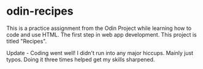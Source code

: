 # odin-recipes
This is a practice assignment from the Odin Project while learning how to code and use HTML. The first step in web app development. This project is titled "Recipes".

Update - Coding went well! I didn't run into any major hiccups. Mainly just typos. Doing it three times helped get my skills sharpened.